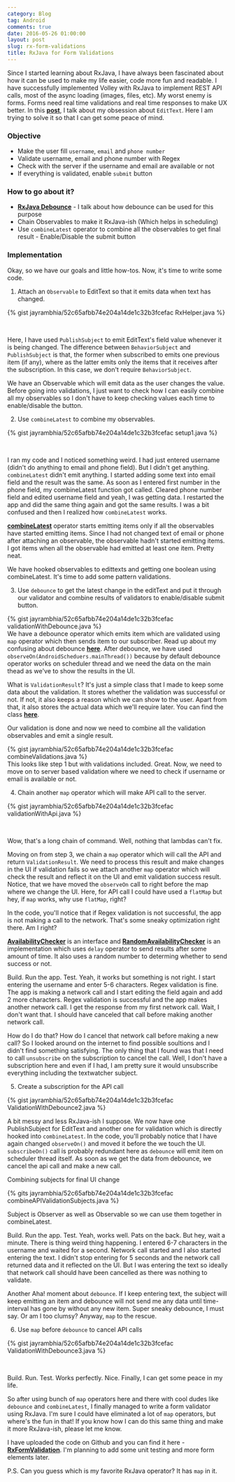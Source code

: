 ```yaml
---
category: Blog
tag: Android
comments: true
date: 2016-05-26 01:00:00
layout: post
slug: rx-form-validations
title: RxJava for Form Validations
---
```


Since I started learning about RxJava, I have always been fascinated about how it can be used to make my life easier, code more fun and readable. I have successfully implemented Volley with RxJava to implement REST API calls, most of the async loading (images, files, etc). My worst enemy is forms. Forms need real time validations and real time responses to make UX better. In this **[post](/notes/rxjava-debounce)**, I talk about my obsession about `EditText`. Here I am trying to solve it so that I can get some peace of mind.

### Objective

 - Make the user fill `username`, `email` and `phone number`
 - Validate username, email and phone number with Regex
 - Check with the server if the username and email are available or not
 - If everything is validated, enable `submit` button

### How to go about it?

 - **[RxJava Debounce](/notes/rxjava-debounce)** - I talk about how debounce can be used for this purpose
 - Chain Observables to make it RxJava-ish (Which helps in scheduling)
 - Use `combineLatest` operator to combine all the observables to get final result - Enable/Disable the submit button

### Implementation

Okay, so we have our goals and little how-tos. Now, it's time to write some code.

1. Attach an `Observable` to EditText so that it emits data when text has changed.

{% gist jayrambhia/52c65afbb74e204a14de1c32b3fcefac RxHelper.java %}

<br/>

Here, I have used `PublishSubject` to emit EditText's field value whenever it is being changed. The difference between `BehaviorSubject` and `PublishSubject` is that, the former when subscribed to emits one previous item (if any), where as the latter emits only the items that it receives after the subscription. In this case, we don't require `BehaviorSubject`.

We have an Observable which will emit data as the user changes the value. Before going into validations, I just want to check how I can easily combine all my observables so I don't have to keep checking values each time to enable/disable the button.

2. Use `combineLatest` to combine my observables.

{% gist jayrambhia/52c65afbb74e204a14de1c32b3fcefac setup1.java %}

<br/>

I ran my code and I noticed something weird. I had just entered username (didn't do anything to email and phone field). But I didn't get anything. `combineLatest` didn't emit anything. I started adding some text into email field and the result was the same. As soon as I entered first number in the phone field, my combineLatest function got called. Cleared phone number field and edited username field and yeah, I was getting data. I restarted the app and did the same thing again and got the same results. I was a bit confused and then I realized how `combineLatest` works.

**[combineLatest](http://reactivex.io/documentation/operators/combinelatest.html)** operator starts emitting items only if all the observables have started emitting items. Since I had not changed text of email or phone after attaching an observable, the observable hadn't started emitting items. I got items when all the observable had emitted at least one item. Pretty neat.

We have hooked observables to edittexts and getting one boolean using combineLatest. It's time to add some pattern validations.

3. Use `debounce` to get the latest change in the editText and put it through our validator and combine results of validators to enable/disable submit button.

{% gist jayrambhia/52c65afbb74e204a14de1c32b3fcefac validationWithDebounce.java %}
<br/>
We have a debounce operator which emits item which are validated using `map` operator which then sends item to our subscriber. Read up about my confusing about debounce **[here](/notes/rxjava-debounce)**. After debounce, we have used `observeOn(AndroidScheduers.mainThread())` because by default debounce operator works on scheduler thread and we need the data on the main thead as we've to show the results in the UI.

What is `ValidationResult`? It's just a simple class that I made to keep some data about the validation. It stores whether the validation was successful or not. If not, it also keeps a reason which we can show to the user. Apart from that, it also stores the actual data which we'll require later. You can find the class **[here](https://gist.github.com/jayrambhia/52c65afbb74e204a14de1c32b3fcefac#file-validationwithdebounce-java)**.

Our validation is done and now we need to combine all the validation observables and emit a single result.

{% gist jayrambhia/52c65afbb74e204a14de1c32b3fcefac combineValidations.java %}
<br/>
This looks like step 1 but with validations included. Great. Now, we need to move on to server based validation where we need to check if username or email is available or not.

4. Chain another `map` operator which will make API call to the server.

{% gist jayrambhia/52c65afbb74e204a14de1c32b3fcefac validationWithApi.java %}

<br/>

Wow, that's a long chain of command. Well, nothing that lambdas can't fix.

Moving on from step 3, we chain a `map` operator which will call the API and return `ValidationResult`. We need to process this result and make changes in the UI if validation fails so we attach another `map` operator which will check the result and reflect it on the UI and emit validation success result. Notice, that we have moved
the `observeOn` call to right before the map where we change the UI. Here, for API call I could have used a `flatMap` but hey, if `map` works, why use `flatMap`, right?

In the code, you'll notice that if Regex validation is not successful, the app is not making a call to the network. That's some sneaky optimization right there. Am I right?

**[AvailabilityChecker](https://gist.github.com/jayrambhia/52c65afbb74e204a14de1c32b3fcefac#file-availabilitychecker-java)** is an interface and **[RandomAvailabilityChecker](https://gist.github.com/jayrambhia/52c65afbb74e204a14de1c32b3fcefac#file-randomavailabilitychecker-java)** is an implementation which uses `delay` operator to send results after some amount of time. It also uses a random number to determing whether to send success or not.

Build. Run the app. Test. Yeah, it works but something is not right.
I start entering the username and enter 5-6 characters. Regex validation is fine. The app is making a network call and I start editing the field again and add 2 more characters. Regex validation is successful and the app makes another network call. I get the response from my first network call. Wait, I don't want that. I should have canceled that call before making another network call.

How do I do that? How do I cancel that network call before making a new call? So I looked around on the internet to find possible soultions and I didn't find something satisfying. The only thing that I found was that I need to call `unsubscribe` on the subscription to cancel the call. Well, I don't have a subscription here and even if I had, I am pretty sure it would unsubscribe everything including the textwatcher subject.

5. Create a subscription for the API call

{% gist jayrambhia/52c65afbb74e204a14de1c32b3fcefac ValidationWithDebounce2.java %}

A bit messy and less RxJava-ish I suppose. We now have one PublishSubject for EditText and another one for validation which is directly hooked into `combineLatest`. In the code, you'll probably notice that I have again changed `observeOn()` and moved it before the we touch the UI. `subscribeOn()` call is probably redundant here as `debounce` will emit item on scheduler thread itself. As soon as we get the data from debounce, we cancel the api call and make a new call.

Combining subjects for final UI change

{% gits jayrambhia/52c65afbb74e204a14de1c32b3fcefac combineAPIValidationSubjects.java %}

Subject is Observer as well as Observable so we can use them together in combineLatest.

Build. Run the app. Test. Yeah, works well. Pats on the back. But hey, wait a minute. There is thing weird thing happening. I entered 6-7 characters in the username and waited for a second. Network call started and I also started entering the text. I didn't stop entering for 5 seconds and the network call returned data and it reflected on the UI. But I was entering the text so ideally that network call should have been cancelled as there was nothing to validate.

Another Aha! moment about `debounce`. If I keep entering text, the subject will keep emitting an item and debounce will not send me any data until time-interval has gone by without any new item. Super sneaky debounce, I must say. Or am I too clumsy? Anyway, `map` to the rescue.

6. Use `map` before `debounce` to cancel API calls

{% gist jayrambhia/52c65afbb74e204a14de1c32b3fcefac ValidationWithDebounce3.java %}

<br/>

Build. Run. Test. Works perfectly. Nice. Finally, I can get some peace in my life.

So after using bunch of `map` operators here and there with cool dudes like `debounce` and `combineLatest`, I finally managed to write a form validator using RxJava. I'm sure I could have eliminated a lot of `map` operators, but where's the fun in that! If you know how I can do this same thing and make it more RxJava-ish, please let me know.

I have uploaded the code on Github and you can find it here - **[RxFormValidation](https://github.com/jayrambhia/RxFormValidation)**. I'm planning to add some unit testing and more form elements later.

P.S. Can you guess which is my favorite RxJava operator? It has `map` in it.
